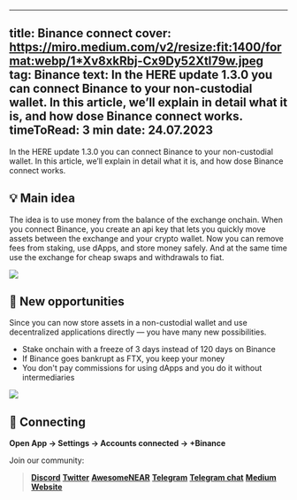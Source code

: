 -----
title: Binance connect
cover: https://miro.medium.com/v2/resize:fit:1400/format:webp/1*Xv8xkRbj-Cx9Dy52Xtl79w.jpeg
tag: Binance
text: In the HERE update 1.3.0 you can connect Binance to your non-custodial wallet. In this article, we’ll explain in detail what it is, and how dose Binance connect works.
timeToRead: 3 min
date: 24.07.2023
-----

In the HERE update 1.3.0 you can connect Binance to your non-custodial wallet. In this article, we’ll explain in detail what it is, and how dose Binance connect works.


## 💡 Main idea
The idea is to use money from the balance of the exchange onchain. When you connect Binance, you create an api key that lets you quickly move assets between the exchange and your crypto wallet. Now you can remove fees from staking, use dApps, and store money safely. And at the same time use the exchange for cheap swaps and withdrawals to fiat.

![](https://miro.medium.com/v2/resize:fit:1400/format:webp/1*Qe7LYtO78N5p9uFnGALaZA.png)


## 🚀 New opportunities
Since you can now store assets in a non-custodial wallet and use decentralized applications directly — you have many new possibilities.

- Stake onchain with a freeze of 3 days instead of 120 days on Binance
- If Binance goes bankrupt as FTX, you keep your money
- You don't pay commissions for using dApps and you do it without intermediaries

![](https://miro.medium.com/v2/resize:fit:1400/format:webp/1*GW1NN2HRgeZRDE91cXLlZQ.png)


## 🤝 Connecting
**Open App -> Settings -> Accounts connected -> +Binance**


Join our community:
> [**Discord**](https://discord.gg/AfB5cvtFXH)
> [**Twitter**](https://twitter.com/here_wallet)
> [**AwesomeNEAR**](https://awesomenear.com/here-wallet)
> [**Telegram**](https://t.me/herewallet)
> [**Telegram chat**](https://t.me/herewalletchat)
> [**Medium**](https://medium.com/@nearhere)
> [**Website**](https://herewallet.app/)
